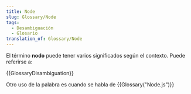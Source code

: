 ```yaml
---
title: Node
slug: Glossary/Node
tags:
  - Desambiguación
  - Glosario
translation_of: Glossary/Node
---
```

<p>El término <strong>nodo</strong> puede tener varios significados según el contexto. Puede referirse a:</p>

<p>{{GlossaryDisambiguation}}</p>

<p>Otro uso de la palabra es cuando se habla de {{Glossary("Node.js")}}</p>
